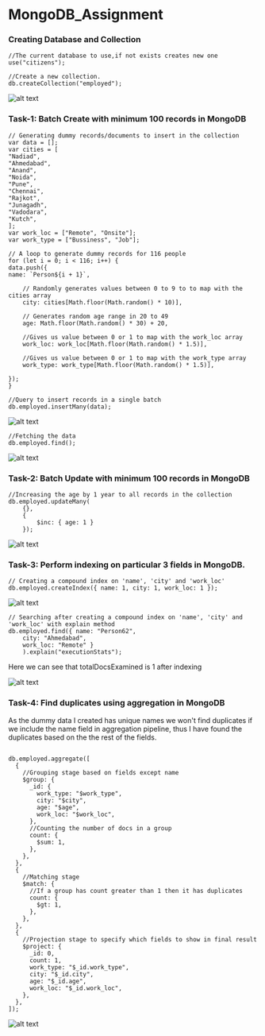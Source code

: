 # MongoDB_Assignment

### Creating Database and Collection

```
//The current database to use,if not exists creates new one
use("citizens");

//Create a new collection.
db.createCollection("employed");
```

![alt text](/outputs/create_db_collection.png)

### Task-1: Batch Create with minimum 100 records in MongoDB

```
// Generating dummy records/documents to insert in the collection
var data = [];
var cities = [
"Nadiad",
"Ahmedabad",
"Anand",
"Noida",
"Pune",
"Chennai",
"Rajkot",
"Junagadh",
"Vadodara",
"Kutch",
];
var work_loc = ["Remote", "Onsite"];
var work_type = ["Bussiness", "Job"];

// A loop to generate dummy records for 116 people
for (let i = 0; i < 116; i++) {
data.push({
name: `Person${i + 1}`,

    // Randomly generates values between 0 to 9 to to map with the cities array
    city: cities[Math.floor(Math.random() * 10)],

    // Generates random age range in 20 to 49
    age: Math.floor(Math.random() * 30) + 20,

    //Gives us value between 0 or 1 to map with the work_loc array
    work_loc: work_loc[Math.floor(Math.random() * 1.5)],

    //Gives us value between 0 or 1 to map with the work_type array
    work_type: work_type[Math.floor(Math.random() * 1.5)],

});
}

//Query to insert records in a single batch
db.employed.insertMany(data);
```

![alt text](/outputs/insert_many.png)

```
//Fetching the data
db.employed.find();
```

![alt text](/outputs/find.png)

### Task-2: Batch Update with minimum 100 records in MongoDB

```
//Increasing the age by 1 year to all records in the collection
db.employed.updateMany(
    {},
    {
        $inc: { age: 1 }
    });
```

![alt text](/outputs/update_many.png)

### Task-3: Perform indexing on particular 3 fields in MongoDB.

```
// Creating a compound index on 'name', 'city' and 'work_loc'
db.employed.createIndex({ name: 1, city: 1, work_loc: 1 });

```

![alt text](/outputs/index_created.png)

```
// Searching after creating a compound index on 'name', 'city' and 'work_loc' with explain method
db.employed.find({ name: "Person62",
    city: "Ahmedabad",
    work_loc: "Remote" }
    ).explain("executionStats");
```

Here we can see that totalDocsExamined is 1 after indexing

![alt text](/outputs/stats_after.png)

### Task-4: Find duplicates using aggregation in MongoDB

As the dummy data I created has unique names we won't find duplicates if we
include the name field in aggregation pipeline, thus I have found the duplicates based on the
the rest of the fields.

```

db.employed.aggregate([
  {
    //Grouping stage based on fields except name
    $group: {
      _id: {
        work_type: "$work_type",
        city: "$city",
        age: "$age",
        work_loc: "$work_loc",
      },
      //Counting the number of docs in a group
      count: {
        $sum: 1,
      },
    },
  },
  {
    //Matching stage
    $match: {
      //If a group has count greater than 1 then it has duplicates
      count: {
        $gt: 1,
      },
    },
  },
  {
    //Projection stage to specify which fields to show in final result
    $project: {
      _id: 0,
      count: 1,
      work_type: "$_id.work_type",
      city: "$_id.city",
      age: "$_id.age",
      work_loc: "$_id.work_loc",
    },
  },
]);
```

![alt text](/outputs/aggregation.png)

